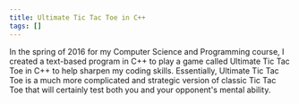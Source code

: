 ```yaml
---
title: Ultimate Tic Tac Toe in C++
tags: []
---
```


In the spring of 2016 for my Computer Science and Programming course, I created a text-based program in C++ to play a game called Ultimate Tic Tac Toe in C++ to help sharpen my coding skills. Essentially, Ultimate Tic Tac Toe is a much more complicated and strategic version of classic Tic Tac Toe that will certainly test both you and your opponent's mental ability.